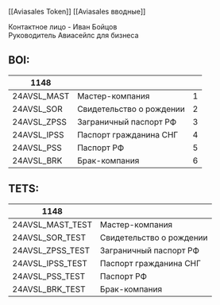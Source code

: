 [[Aviasales Token]]
[[Aviasales вводные]]

Контактное лицо - Иван Бойцов  
Руководитель Авиасейлс для бизнеса
## BOI:
| 1148        |                          |     |
| ----------- | ------------------------ | --- |
| 24AVSL_MAST | Мастер-компания          | 1   |
| 24AVSL_SOR  | Свидетельство о рождении | 2   |
| 24AVSL_ZPSS | Заграничный паспорт РФ   | 3   |
| 24AVSL_IPSS | Паспорт гражданина СНГ   | 4   |
| 24AVSL_PSS  | Паспорт РФ               | 5   |
| 24AVSL_BRK  | Брак-компания            | 6   |
## TETS:

| 1148             |                          |
| ---------------- | ------------------------ |
| 24AVSL_MAST_TEST | Мастер-компания          |
| 24AVSL_SOR_TEST  | Свидетельство о рождении |
| 24AVSL_ZPSS_TEST | Заграничный паспорт РФ   |
| 24AVSL_IPSS_TEST | Паспорт гражданина СНГ   |
| 24AVSL_PSS_TEST  | Паспорт РФ               |
| 24AVSL_BRK_TEST  | Брак-компания            |
